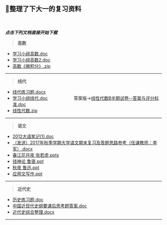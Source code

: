 ## 🙅整理了下大一的复习资料
<br><br>
***点击下列文档直接开始下载***
<br>
> **高数**

+ [学习小组高数.doc](https://github.com/fmw666/BCS/raw/master/doc/%E5%AD%A6%E4%B9%A0%E5%B0%8F%E7%BB%84%E9%AB%98%E6%95%B0.doc)
+ [学习小组高数2.doc](https://github.com/fmw666/BCS/raw/master/doc/%E5%AD%A6%E4%B9%A0%E5%B0%8F%E7%BB%84%E9%AB%98%E6%95%B02%E7%AD%94%E6%A1%88%E7%89%88%20.doc)
+ [高数《微积分》.zip](https://github.com/fmw666/BCS/raw/master/doc/%E9%AB%98%E6%95%B0%E3%80%8A%E5%BE%AE%E7%A7%AF%E5%88%86%E3%80%8B.zip)
<hr>

> **线代**

+ [线代练习题.docx](https://github.com/fmw666/BCS/raw/master/doc/%E7%BA%BF%E4%BB%A3%E7%BB%83%E4%B9%A0%E9%A2%98.docx)                       
+ [学习小组线代.doc](https://github.com/fmw666/BCS/raw/master/doc/%E5%AD%A6%E4%B9%A0%E5%B0%8F%E7%BB%84%E7%BA%BF%E4%BB%A3.doc)&ensp;&ensp;&ensp;&ensp;&ensp;&ensp;&ensp;&ensp;&ensp;&ensp;&ensp;&ensp;答案版->[线性代数B半期试卷--答案与评分标准.doc](https://github.com/fmw666/BCS/raw/master/doc/%E7%BA%BF%E6%80%A7%E4%BB%A3%E6%95%B0B%E5%8D%8A%E6%9C%9F%E8%AF%95%E5%8D%B7--%E7%AD%94%E6%A1%88%E4%B8%8E%E8%AF%84%E5%88%86%E6%A0%87%E5%87%86.doc)
+ [线性代数.zip](https://github.com/fmw666/BCS/raw/master/doc/%E7%BA%BF%E6%80%A7%E4%BB%A3%E6%95%B0.zip)
<hr>

> **语文**

+ [2012大语笔记(1).doc](https://github.com/fmw666/BCS/raw/master/doc/2012%E5%A4%A7%E8%AF%AD%E7%AC%94%E8%AE%B0(1).doc)
+ [（发送）2017年秋季学期大学语文期末复习及答题思路参考（任课教师：李军）.docx](https://github.com/fmw666/BCS/raw/master/doc/%EF%BC%88%E5%8F%91%E9%80%81%EF%BC%892017%E5%B9%B4%E7%A7%8B%E5%AD%A3%E5%AD%A6%E6%9C%9F%E5%A4%A7%E5%AD%A6%E8%AF%AD%E6%96%87%E6%9C%9F%E6%9C%AB%E5%A4%8D%E4%B9%A0%E5%8F%8A%E7%AD%94%E9%A2%98%E6%80%9D%E8%B7%AF%E5%8F%82%E8%80%83%EF%BC%88%E4%BB%BB%E8%AF%BE%E6%95%99%E5%B8%88%EF%BC%9A%E6%9D%8E%E5%86%9B%EF%BC%89.docx)
+ [春江花月夜 张若虚.pptx](https://github.com/fmw666/BCS/raw/master/doc/%E6%98%A5%E6%B1%9F%E8%8A%B1%E6%9C%88%E5%A4%9C%20%E5%BC%A0%E8%8B%A5%E8%99%9A.pptx)
+ [钱神论 鲁褒.ppt](https://github.com/fmw666/BCS/raw/master/doc/%E9%92%B1%E7%A5%9E%E8%AE%BA%20%E9%B2%81%E8%A4%92.ppt)
+ [秋夜 鲁迅.ppt](https://github.com/fmw666/BCS/raw/master/doc/%E7%A7%8B%E5%A4%9C%20%E9%B2%81%E8%BF%85.ppt)
+ [应用文写作.ppt](https://github.com/fmw666/BCS/raw/master/doc/%E5%BA%94%E7%94%A8%E6%96%87%E5%86%99%E4%BD%9C.ppt)
<hr>

> **近代史**

+ [历史练习题.doc](https://github.com/fmw666/BCS/raw/master/doc/%E5%8E%86%E5%8F%B2%E7%BB%83%E4%B9%A0%E9%A2%98.doc)
+ [中国近现代史纲要课后思考题答案.doc](https://github.com/fmw666/BCS/raw/master/doc/%E4%B8%AD%E5%9B%BD%E8%BF%91%E7%8E%B0%E4%BB%A3%E5%8F%B2%E7%BA%B2%E8%A6%81%E8%AF%BE%E5%90%8E%E6%80%9D%E8%80%83%E9%A2%98%E7%AD%94%E6%A1%88.doc)
+ [近代史综合整理.docx](https://github.com/fmw666/BCS/raw/master/doc/%E8%BF%91%E4%BB%A3%E5%8F%B2%E7%BB%BC%E5%90%88%E6%95%B4%E7%90%86.docx)
<hr>
